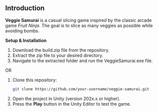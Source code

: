 ## **Introduction**  
**Veggie Samurai** is a casual slicing game inspired by the classic arcade game *Fruit Ninja*. The goal is to slice as many veggies as possible while avoiding bombs.

**Setup & Installation**
1. Download the build.zip file from the repository.
2. Extract the zip file to your desired directory.
3. Navigate to the extracted folder and run the VeggieSamurai.exe file.
   
  OR

1. Clone this repository:  
   ```bash
   git clone https://github.com/your-username/veggie-samurai.git
   ```
2. Open the project in Unity (version 202x.x or higher).  
3. Press the **Play** button in the Unity Editor to test the game.  

